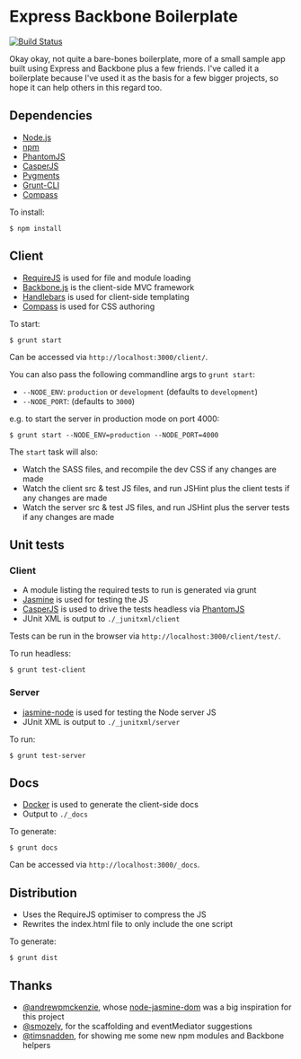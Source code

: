 # Express Backbone Boilerplate

[![Build Status](https://travis-ci.org/tanem/express-backbone-boilerplate.png)](https://travis-ci.org/tanem/express-backbone-boilerplate)

Okay okay, not quite a bare-bones boilerplate, more of a small sample app built using Express and Backbone plus a few friends. I've called it a boilerplate because I've used it as the basis for a few bigger projects, so hope it can help others in this regard too. 

## Dependencies

 * [Node.js](http://nodejs.org/)
 * [npm](https://npmjs.org/)
 * [PhantomJS](http://phantomjs.org/)
 * [CasperJS](http://casperjs.org/installation.html)
 * [Pygments](http://pygments.org/download/)
 * [Grunt-CLI](http://gruntjs.com/getting-started#installing-the-cli)
 * [Compass](http://compass-style.org/)
 
To install:

    $ npm install

## Client

 * [RequireJS](http://requirejs.org/) is used for file and module loading
 * [Backbone.js](http://backbonejs.org/) is the client-side MVC framework
 * [Handlebars](http://handlebarsjs.com/) is used for client-side templating
 * [Compass](http://compass-style.org/) is used for CSS authoring

To start:

    $ grunt start

Can be accessed via `http://localhost:3000/client/`.

You can also pass the following commandline args to `grunt start`:

 * `--NODE_ENV`: `production` or `development` (defaults to `development`)
 * `--NODE_PORT`: (defaults to `3000`)

e.g. to start the server in production mode on port 4000:

    $ grunt start --NODE_ENV=production --NODE_PORT=4000

The `start` task will also:

 * Watch the SASS files, and recompile the dev CSS if any changes are made
 * Watch the client src & test JS files, and run JSHint plus the client tests if any changes are made
 * Watch the server src & test JS files, and run JSHint plus the server tests if any changes are made

## Unit tests

### Client

 * A module listing the required tests to run is generated via grunt
 * [Jasmine](http://pivotal.github.com/jasmine/) is used for testing the JS
 * [CasperJS](http://casperjs.org/) is used to drive the tests headless via [PhantomJS](http://phantomjs.org/)
 * JUnit XML is output to `./_junitxml/client`

Tests can be run in the browser via `http://localhost:3000/client/test/`.

To run headless:

    $ grunt test-client

### Server

 * [jasmine-node](https://github.com/mhevery/jasmine-node) is used for testing the Node server JS
 * JUnit XML is output to `./_junitxml/server`

To run:

    $ grunt test-server

## Docs

 * [Docker](https://github.com/Prevole/grunt-docker) is used to generate the client-side docs
 * Output to `./_docs`
 
To generate:

    $ grunt docs

Can be accessed via `http://localhost:3000/_docs`.

## Distribution

 * Uses the RequireJS optimiser to compress the JS
 * Rewrites the index.html file to only include the one script

To generate:

    $ grunt dist

## Thanks

 * [@andrewpmckenzie](https://github.com/andrewpmckenzie), whose [node-jasmine-dom](https://github.com/andrewpmckenzie/node-jasmine-dom) was a big inspiration for this project
 * [@smozely](https://github.com/smozely), for the scaffolding and eventMediator suggestions
 * [@timsnadden](https://github.com/timsnadden), for showing me some new npm modules and Backbone helpers
